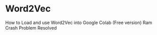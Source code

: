 # Word2Vec
How to Load and use Word2Vec into Google Colab (Free version)
Ram Crash Problem Resolved
